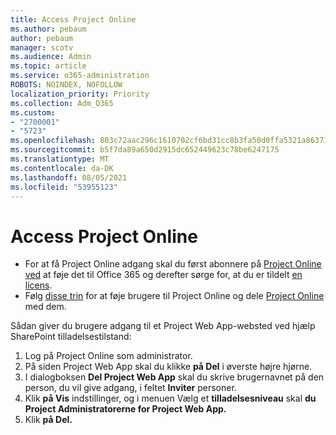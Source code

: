 ```yaml
---
title: Access Project Online
ms.author: pebaum
author: pebaum
manager: scotv
ms.audience: Admin
ms.topic: article
ms.service: o365-administration
ROBOTS: NOINDEX, NOFOLLOW
localization_priority: Priority
ms.collection: Adm_O365
ms.custom:
- "2700001"
- "5723"
ms.openlocfilehash: 803c72aac296c1610702cf6bd31cc8b3fa50d0ffa5321a8637186992bd51de3f
ms.sourcegitcommit: b5f7da89a650d2915dc652449623c78be6247175
ms.translationtype: MT
ms.contentlocale: da-DK
ms.lasthandoff: 08/05/2021
ms.locfileid: "53955123"
---
```

# <a name="access-project-online"></a>Access Project Online

- For at få Project Online adgang skal du først abonnere på [Project Online ved](https://docs.microsoft.com/ProjectOnline/get-started-with-project-online) at føje det til Office 365 og derefter sørge for, at du er tildelt [en licens](https://docs.microsoft.com/ProjectOnline/step-1-sign-up-for-project-online#next-make-sure-you-can-get-in).
- Følg [disse trin](https://docs.microsoft.com/ProjectOnline/step-2-add-people-to-project-online) for at føje brugere til Project Online og dele [Project Online](https://docs.microsoft.com/ProjectOnline/step-2-add-people-to-project-online#4-finally-share-project-online-with-the-people-you-added) med dem.

Sådan giver du brugere adgang til et Project Web App-websted ved hjælp SharePoint tilladelsestilstand:

1. Log på Project Online som administrator.
2. På siden Project Web App skal du klikke **på Del** i øverste højre hjørne.
3. I dialogboksen **Del Project Web App** skal du skrive brugernavnet på den person, du vil give adgang, i feltet **Inviter** personer.
4. Klik **på Vis** indstillinger, og i menuen Vælg et **tilladelsesniveau** skal **du Project Administratorerne for Project Web App.**
5. Klik **på Del.**
